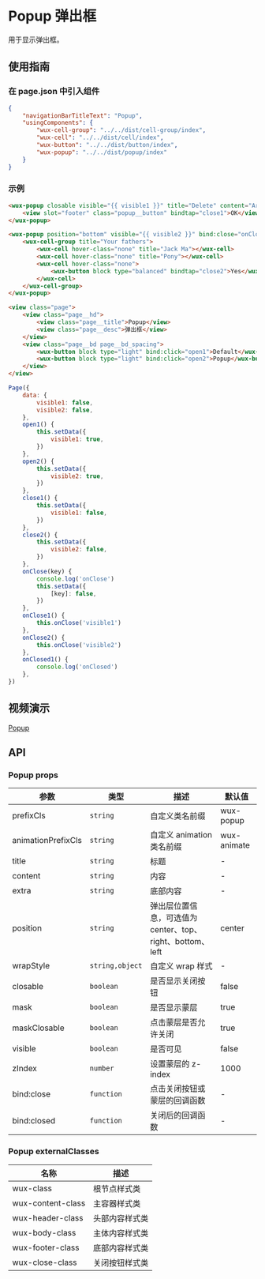 # Popup 弹出框

用于显示弹出框。

## 使用指南

### 在 page.json 中引入组件

```json
{
    "navigationBarTitleText": "Popup",
    "usingComponents": {
        "wux-cell-group": "../../dist/cell-group/index",
        "wux-cell": "../../dist/cell/index",
        "wux-button": "../../dist/button/index",
        "wux-popup": "../../dist/popup/index"
    }
}
```

### 示例

```html
<wux-popup closable visible="{{ visible1 }}" title="Delete" content="Are you sure???" bind:close="onClose1" bind:closed="onClosed1">
    <view slot="footer" class="popup__button" bindtap="close1">OK</view>
</wux-popup>

<wux-popup position="bottom" visible="{{ visible2 }}" bind:close="onClose2">
    <wux-cell-group title="Your fathers">
        <wux-cell hover-class="none" title="Jack Ma"></wux-cell>
        <wux-cell hover-class="none" title="Pony"></wux-cell>
        <wux-cell hover-class="none">
            <wux-button block type="balanced" bindtap="close2">Yes</wux-button>
        </wux-cell>
    </wux-cell-group>
</wux-popup>

<view class="page">
    <view class="page__hd">
        <view class="page__title">Popup</view>
        <view class="page__desc">弹出框</view>
    </view>
    <view class="page__bd page__bd_spacing">
        <wux-button block type="light" bind:click="open1">Default</wux-button>
        <wux-button block type="light" bind:click="open2">Popup</wux-button>
    </view>
</view>
```

```js
Page({
    data: {
        visible1: false,
        visible2: false,
    },
    open1() {
        this.setData({
            visible1: true,
        })
    },
    open2() {
        this.setData({
            visible2: true,
        })
    },
    close1() {
        this.setData({
            visible1: false,
        })
    },
    close2() {
        this.setData({
            visible2: false,
        })
    },
    onClose(key) {
        console.log('onClose')
        this.setData({
            [key]: false,
        })
    },
    onClose1() {
        this.onClose('visible1')
    },
    onClose2() {
        this.onClose('visible2')
    },
    onClosed1() {
        console.log('onClosed')
    },
})
```

## 视频演示

[Popup](./_media/popup.mp4 ':include :type=iframe width=375px height=667px')

## API

### Popup props

| 参数 | 类型 | 描述 | 默认值 |
| --- | --- | --- | --- |
| prefixCls | <code>string</code> | 自定义类名前缀 | wux-popup |
| animationPrefixCls | <code>string</code> | 自定义 animation 类名前缀 | wux-animate |
| title | <code>string</code> | 标题 | - |
| content | <code>string</code> | 内容 | - |
| extra | <code>string</code> | 底部内容 | - |
| position | <code>string</code> | 弹出层位置信息，可选值为 center、top、right、bottom、left | center |
| wrapStyle | <code>string,object</code> | 自定义 wrap 样式 | - |
| closable | <code>boolean</code> | 是否显示关闭按钮 | false |
| mask | <code>boolean</code> | 是否显示蒙层 | true |
| maskClosable | <code>boolean</code> | 点击蒙层是否允许关闭 | true |
| visible | <code>boolean</code> | 是否可见 | false |
| zIndex | <code>number</code> | 设置蒙层的 z-index | 1000 |
| bind:close | <code>function</code> | 点击关闭按钮或蒙层的回调函数 | - |
| bind:closed | <code>function</code> | 关闭后的回调函数 | - |

### Popup externalClasses

| 名称 | 描述 |
| --- | --- |
| wux-class | 根节点样式类 |
| wux-content-class | 主容器样式类 |
| wux-header-class | 头部内容样式类 |
| wux-body-class | 主体内容样式类 |
| wux-footer-class | 底部内容样式类 |
| wux-close-class | 关闭按钮样式类 |